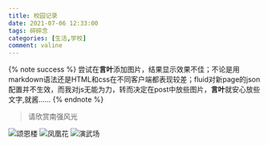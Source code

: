 ```yaml
---
title: 校园记录
date: 2021-07-06 12:33:00
tags: 碎碎念
categories: [生活,学校]
comment: valine
---
```

{% note success %}
尝试在<b>言叶</b>添加图片，结果显示效果不佳；不论是用markdown语法还是HTML和css在不同客户端都表现较差；fluid对新page的json配置并不生效，而我对js无能为力，转而决定在post中放些图片，<b>言叶</b>就安心放些文字,就酱……
{% endnote %}
<!-- more -->
>请欣赏南强风光

![颂恩楼](https://cdn.jsdelivr.net/gh/cheektan/img@master/20210705/20210705_2.jpg)
![凤凰花](https://cdn.jsdelivr.net/gh/cheektan/img@master/20210705/20210705_3.jpg)
![演武场](https://cdn.jsdelivr.net/gh/cheektan/img@master/20210705/20210705_1.jpg)